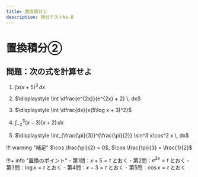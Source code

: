 ```yaml
---
title: 置換積分②
description: 積分テストNo.8
---
```


# 置換積分②

## 問題：次の式を計算せよ

1. $\displaystyle \int x(x + 5)^3 \, dx$

2. $\displaystyle \int \dfrac{e^{2x}}{e^{2x} + 2} \, dx$

3. $\displaystyle \int \dfrac{dx}{x(5\log x + 3)^2}$

4. $\displaystyle \int_{-2}^{3} (x - 3)(x + 2) \, dx$

5. $\displaystyle \int_{\frac{\pi}{3}}^{\frac{\pi}{2}} \sin^3 x\cos^2 x \, dx$

!!! warning "補足"
    $\cos \frac{\pi}{2} = 0$, $\cos \frac{\pi}{3} = \frac{1}{2}$

!!!+ info "置換のポイント"
    - 第1問：$x + 5 = t$ とおく
    - 第2問：$e^{2x} = t$ とおく
    - 第3問：$\log x = t$ とおく
    - 第4問：$x - 3 = t$ とおく
    - 第5問：$\cos x = t$ とおく